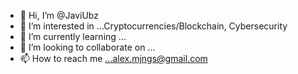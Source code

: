 - 👋 Hi, I’m @JaviUbz
- 👀 I’m interested in ...Cryptocurrencies/Blockchain, Cybersecurity
- 🌱 I’m currently learning ...
- 💞️ I’m looking to collaborate on ...
- 📫 How to reach me ...alex.mjngs@gmail.com

<!---
JaviUbz/JaviUbz is a ✨ special ✨ repository because its `README.md` (this file) appears on your GitHub profile.
You can click the Preview link to take a look at your changes.
--->
